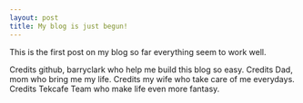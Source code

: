 ```yaml
---
layout: post
title: My blog is just begun!
---
```

This is the first post on my blog so far everything seem to work well.

Credits github, barryclark who help me build this blog so easy.
Credits Dad, mom who bring me my life.
Credits my wife who take care of me everydays.
Credits Tekcafe Team who make life even more fantasy.
